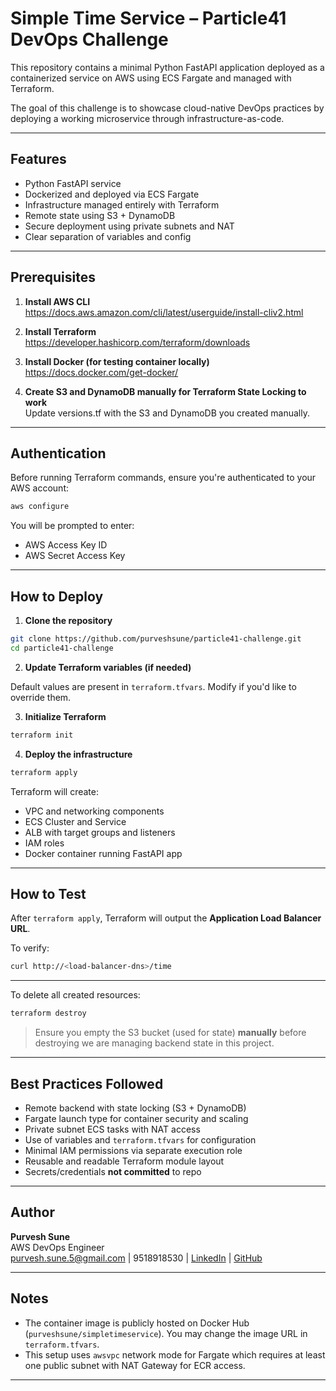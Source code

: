 
#  Simple Time Service – Particle41 DevOps Challenge

This repository contains a minimal Python FastAPI application deployed as a containerized service on AWS using ECS Fargate and managed with Terraform.

The goal of this challenge is to showcase cloud-native DevOps practices by deploying a working microservice through infrastructure-as-code.

---


##  Features

- Python FastAPI service
- Dockerized and deployed via ECS Fargate
- Infrastructure managed entirely with Terraform
- Remote state using S3 + DynamoDB
- Secure deployment using private subnets and NAT
- Clear separation of variables and config

---

##  Prerequisites

1. **Install AWS CLI**  
   https://docs.aws.amazon.com/cli/latest/userguide/install-cliv2.html

2. **Install Terraform**  
   https://developer.hashicorp.com/terraform/downloads

3. **Install Docker (for testing container locally)**  
   https://docs.docker.com/get-docker/

4. **Create S3 and DynamoDB manually for Terraform State Locking to work**  
   Update versions.tf with the S3 and DynamoDB you created manually.
---

##  Authentication

Before running Terraform commands, ensure you're authenticated to your AWS account:

```bash
aws configure
```

You will be prompted to enter:

- AWS Access Key ID
- AWS Secret Access Key




---

##  How to Deploy

1. **Clone the repository**

```bash
git clone https://github.com/purveshsune/particle41-challenge.git
cd particle41-challenge
```

2. **Update Terraform variables (if needed)**

Default values are present in `terraform.tfvars`. Modify if you'd like to override them.

3. **Initialize Terraform**

```bash
terraform init
```

4. **Deploy the infrastructure**

```bash
terraform apply
```

Terraform will create:

- VPC and networking components
- ECS Cluster and Service
- ALB with target groups and listeners
- IAM roles
- Docker container running FastAPI app

---

## How to Test

After `terraform apply`, Terraform will output the **Application Load Balancer URL**.

To verify:

```bash
curl http://<load-balancer-dns>/time
```


---



To delete all created resources:

```bash
terraform destroy
```

>  Ensure you empty the S3 bucket (used for state) **manually** before destroying we are managing backend state in this project.

---

## Best Practices Followed

- Remote backend with state locking (S3 + DynamoDB)
- Fargate launch type for container security and scaling
- Private subnet ECS tasks with NAT access
- Use of variables and `terraform.tfvars` for configuration
- Minimal IAM permissions via separate execution role
- Reusable and readable Terraform module layout
- Secrets/credentials **not committed** to repo

---

## Author

**Purvesh Sune**  
AWS DevOps Engineer  
purvesh.sune.5@gmail.com |
9518918530  |
[LinkedIn](https://www.linkedin.com/in/purveshsune) | [GitHub](https://github.com/purveshsune)

---

## Notes

- The container image is publicly hosted on Docker Hub (`purveshsune/simpletimeservice`). You may change the image URL in `terraform.tfvars`.
- This setup uses `awsvpc` network mode for Fargate which requires at least one public subnet with NAT Gateway for ECR access.

---
